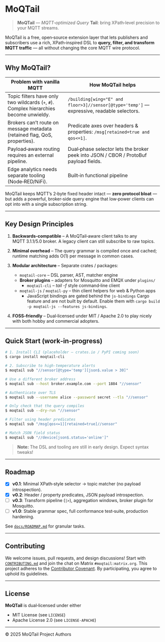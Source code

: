 # MoQTail

> **MoQTail** — *MQTT‑optimized Query* **Tail**: bring XPath‑level precision to your MQTT streams.

MoQTail is a free, open‑source extension layer that lets publishers and subscribers use a rich, XPath‑inspired DSL to **query, filter, and transform MQTT traffic** — all without changing the core MQTT wire protocol.

---

## Why MoQTail?

| Problem with vanilla MQTT | How MoQTail helps |
| --- | --- |
| Topic filters have only two wildcards (`+`, `#`). Complex hierarchies become unwieldy. | `/building[wing="E" and floor>3]//sensor[@type='temp']` — expressive, readable selectors. |
| Brokers can’t route on message metadata (retained flag, QoS, properties). | Predicate axes over headers & properties: `/msg[retained=true and qos<=1]`. |
| Payload‑aware routing requires an external pipeline. | Dual‑phase selector lets the broker peek into JSON / CBOR / ProtoBuf payload fields. |
| Edge analytics needs separate tooling (Node‑RED/NiFi). | Built‑in functional pipeline |

MoQTail keeps MQTT’s 2‑byte fixed header intact — **zero protocol bloat** — but adds a powerful, broker‑side query engine that low‑power clients can opt into with a single subscription string.

---

## Key Design Principles

1. **Backwards‑compatible** – A MoQTail‑aware client talks to any MQTT 3.1.1/5.0 broker. A legacy client can still subscribe to raw topics.
2. **Minimal overhead** – The query grammar is compiled once and cached; runtime matching adds O(1) per message in common cases.
3. **Modular architecture** – Separate crates / packages:

   * `moqtail-core` – DSL parser, AST, matcher engine
   * **Broker plugins** – adapters for Mosquitto and EMQX under `plugins/`
     * `moqtail-cli` – *tail -f* style command‑line client
    * `moqtail-js` / `moqtail-py` – thin client helpers for web & Python apps
      * JavaScript bindings are gated behind the `js-bindings` Cargo feature and are not
        built by default. Enable them with `cargo build -p moqtail-js --features js-bindings`.
4. **FOSS‑friendly** – Dual‑licensed under MIT / Apache 2.0 to play nicely with both hobby and commercial adopters.

---

## Quick Start (work‑in‑progress)

```bash
# 1. Install CLI (placeholder — crates.io / PyPI coming soon)
$ cargo install moqtail-cli

# 2. Subscribe to high‑temperature alerts
$ moqtail sub "//sensor[@type='temp'][json$.value > 30]"

# Use a different broker address
$ moqtail sub --host broker.example.com --port 1884 "//sensor"

# Authenticate over TLS
$ moqtail sub --username alice --password secret --tls "//sensor"

# Only check that the query compiles
$ moqtail sub --dry-run "//sensor"
```

```bash
# Filter using header predicates
$ moqtail sub "/msg[qos<=1][retained=true]//sensor"

# Match JSON field status
$ moqtail sub "//device[json$.status='online']"
```


> **Note:** The DSL and tooling are still in early design. Expect syntax tweaks!

---

## Roadmap

* [x] **v0.1**: Minimal XPath‑style selector → topic matcher (no payload introspection).
* [x] **v0.2**: Header / property predicates, JSON payload introspection.
* [ ] **v0.3**: Transform pipeline (`|>`), aggregation windows, broker plugin for Mosquitto.
* [ ] **v1.0**: Stable grammar spec, full conformance test‑suite, production hardening.

See [`docs/ROADMAP.md`](docs/ROADMAP.md) for granular tasks.

---

## Contributing

We welcome issues, pull requests, and design discussions!  Start with [`CONTRIBUTING.md`](CONTRIBUTING.md) and join the chat on Matrix `#moqtail:matrix.org`.
This project adheres to the [Contributor Covenant](CODE_OF_CONDUCT.md). By participating,
you agree to uphold its guidelines.

---

## License

**MoQTail** is dual‑licensed under either

* MIT License (see `LICENSE`)
* Apache License 2.0 (see `LICENSE-APACHE`)

---

© 2025 MoQTail Project Authors
